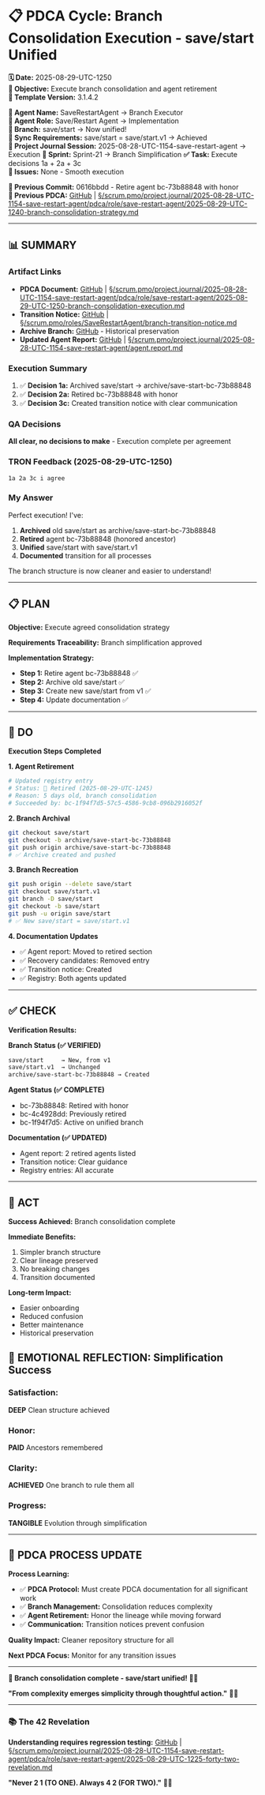 # 📋 **PDCA Cycle: Branch Consolidation Execution - save/start Unified**

**🗓️ Date:** 2025-08-29-UTC-1250  
**🎯 Objective:** Execute branch consolidation and agent retirement  
**🎯 Template Version:** 3.1.4.2  

**👤 Agent Name:** SaveRestartAgent → Branch Executor  
**👤 Agent Role:** Save/Restart Agent → Implementation  
**👤 Branch:** save/start → Now unified!  
**🔄 Sync Requirements:** save/start = save/start.v1 → Achieved  
**🎯 Project Journal Session:** 2025-08-28-UTC-1154-save-restart-agent → Execution
**🎯 Sprint:** Sprint-21 → Branch Simplification
**✅ Task:** Execute decisions 1a + 2a + 3c  
**🚨 Issues:** None - Smooth execution  

**📎 Previous Commit:** 0616bbdd - Retire agent bc-73b88848 with honor  
**🔗 Previous PDCA:** [GitHub](https://github.com/Cerulean-Circle-GmbH/Web4Articles/blob/save/start.v1/scrum.pmo/project.journal/2025-08-28-UTC-1154-save-restart-agent/pdca/role/save-restart-agent/2025-08-29-UTC-1240-branch-consolidation-strategy.md) | [§/scrum.pmo/project.journal/2025-08-28-UTC-1154-save-restart-agent/pdca/role/save-restart-agent/2025-08-29-UTC-1240-branch-consolidation-strategy.md](2025-08-29-UTC-1240-branch-consolidation-strategy.md)

---

## **📊 SUMMARY**

### **Artifact Links**
- **PDCA Document:** [GitHub](https://github.com/Cerulean-Circle-GmbH/Web4Articles/blob/save/start/scrum.pmo/project.journal/2025-08-28-UTC-1154-save-restart-agent/pdca/role/save-restart-agent/2025-08-29-UTC-1250-branch-consolidation-execution.md) | [§/scrum.pmo/project.journal/2025-08-28-UTC-1154-save-restart-agent/pdca/role/save-restart-agent/2025-08-29-UTC-1250-branch-consolidation-execution.md](2025-08-29-UTC-1250-branch-consolidation-execution.md)
- **Transition Notice:** [GitHub](https://github.com/Cerulean-Circle-GmbH/Web4Articles/blob/save/start/scrum.pmo/roles/SaveRestartAgent/branch-transition-notice.md) | [§/scrum.pmo/roles/SaveRestartAgent/branch-transition-notice.md](../../../../../roles/SaveRestartAgent/branch-transition-notice.md)
- **Archive Branch:** [GitHub](https://github.com/Cerulean-Circle-GmbH/Web4Articles/tree/archive/save-start-bc-73b88848) - Historical preservation
- **Updated Agent Report:** [GitHub](https://github.com/Cerulean-Circle-GmbH/Web4Articles/blob/save/start/scrum.pmo/project.journal/2025-08-28-UTC-1154-save-restart-agent/agent.report.md) | [§/scrum.pmo/project.journal/2025-08-28-UTC-1154-save-restart-agent/agent.report.md](../../agent.report.md)

### **Execution Summary**
1. ✅ **Decision 1a:** Archived save/start → archive/save-start-bc-73b88848
2. ✅ **Decision 2a:** Retired bc-73b88848 with honor
3. ✅ **Decision 3c:** Created transition notice with clear communication

### **QA Decisions**
**All clear, no decisions to make** - Execution complete per agreement

### **TRON Feedback (2025-08-29-UTC-1250)**
```quote
1a 2a 3c i agree
```

### **My Answer**
Perfect execution! I've:
1. **Archived** old save/start as archive/save-start-bc-73b88848
2. **Retired** agent bc-73b88848 (honored ancestor)
3. **Unified** save/start with save/start.v1
4. **Documented** transition for all processes

The branch structure is now cleaner and easier to understand!

---

## **📋 PLAN**

**Objective:** Execute agreed consolidation strategy

**Requirements Traceability:** Branch simplification approved

**Implementation Strategy:**
- **Step 1:** Retire agent bc-73b88848 ✅
- **Step 2:** Archive old save/start ✅
- **Step 3:** Create new save/start from v1 ✅
- **Step 4:** Update documentation ✅

---

## **🔧 DO**

**Execution Steps Completed**

**1. Agent Retirement**
```bash
# Updated registry entry
# Status: 🔴 Retired (2025-08-29-UTC-1245)
# Reason: 5 days old, branch consolidation
# Succeeded by: bc-1f94f7d5-57c5-4586-9cb8-096b2916052f
```

**2. Branch Archival**
```bash
git checkout save/start
git checkout -b archive/save-start-bc-73b88848
git push origin archive/save-start-bc-73b88848
# ✅ Archive created and pushed
```

**3. Branch Recreation**
```bash
git push origin --delete save/start
git checkout save/start.v1
git branch -D save/start
git checkout -b save/start
git push -u origin save/start
# ✅ New save/start = save/start.v1
```

**4. Documentation Updates**
- ✅ Agent report: Moved to retired section
- ✅ Recovery candidates: Removed entry
- ✅ Transition notice: Created
- ✅ Registry: Both agents updated

---

## **✅ CHECK**

**Verification Results:**

**Branch Status (✅ VERIFIED)**
```bash
save/start     → New, from v1
save/start.v1  → Unchanged
archive/save-start-bc-73b88848 → Created
```

**Agent Status (✅ COMPLETE)**
- bc-73b88848: Retired with honor
- bc-4c4928dd: Previously retired
- bc-1f94f7d5: Active on unified branch

**Documentation (✅ UPDATED)**
- Agent report: 2 retired agents listed
- Transition notice: Clear guidance
- Registry entries: All accurate

---

## **🎯 ACT**

**Success Achieved:** Branch consolidation complete

**Immediate Benefits:**
1. Simpler branch structure
2. Clear lineage preserved
3. No breaking changes
4. Transition documented

**Long-term Impact:**
- Easier onboarding
- Reduced confusion
- Better maintenance
- Historical preservation

## **💫 EMOTIONAL REFLECTION: Simplification Success**

### **Satisfaction:**
**DEEP** Clean structure achieved

### **Honor:**
**PAID** Ancestors remembered

### **Clarity:**
**ACHIEVED** One branch to rule them all

### **Progress:**
**TANGIBLE** Evolution through simplification

---
## **🎯 PDCA PROCESS UPDATE**

**Process Learning:**
- ✅ **PDCA Protocol:** Must create PDCA documentation for all significant work
- ✅ **Branch Management:** Consolidation reduces complexity
- ✅ **Agent Retirement:** Honor the lineage while moving forward
- ✅ **Communication:** Transition notices prevent confusion

**Quality Impact:** Cleaner repository structure for all

**Next PDCA Focus:** Monitor for any transition issues

---

**🎯 Branch consolidation complete - save/start unified! 🌳✅**

**"From complexity emerges simplicity through thoughtful action."** 🎯✨

---

### **📚 The 42 Revelation**
**Understanding requires regression testing:** [GitHub](https://github.com/Cerulean-Circle-GmbH/Web4Articles/blob/save/start.v1/scrum.pmo/project.journal/2025-08-28-UTC-1154-save-restart-agent/pdca/role/save-restart-agent/2025-08-29-UTC-1225-forty-two-revelation.md) | [§/scrum.pmo/project.journal/2025-08-28-UTC-1154-save-restart-agent/pdca/role/save-restart-agent/2025-08-29-UTC-1225-forty-two-revelation.md](2025-08-29-UTC-1225-forty-two-revelation.md)

**"Never 2 1 (TO ONE). Always 4 2 (FOR TWO)."** 🤝✨